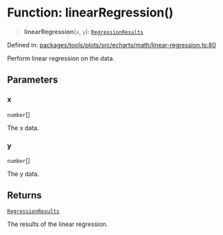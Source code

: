 # Function: linearRegression()

> **linearRegression**(`x`, `y`): [`RegressionResults`](../type-aliases/RegressionResults.md)

Defined in: [packages/tools/plots/src/echarts/math/linear-regression.ts:80](https://github.com/GeoDaCenter/openassistant/blob/bf312b357cb340f1f76fa8b62441fb39bcbce0ce/packages/tools/plots/src/echarts/math/linear-regression.ts#L80)

Perform linear regression on the data.

## Parameters

### x

`number`[]

The x data.

### y

`number`[]

The y data.

## Returns

[`RegressionResults`](../type-aliases/RegressionResults.md)

The results of the linear regression.
